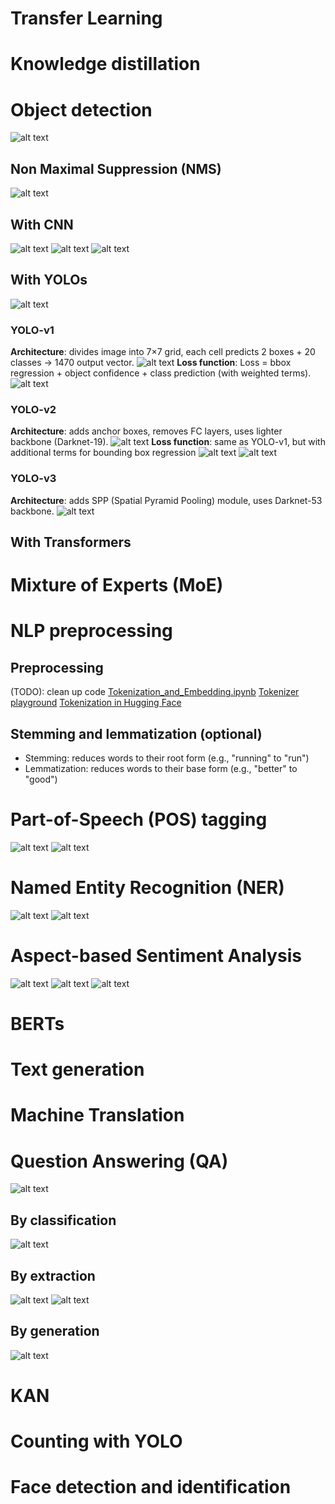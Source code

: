 # Transfer Learning

# Knowledge distillation

# Object detection
![alt text](image-18.png)

## Non Maximal Suppression (NMS)
![alt text](image-9.png)
## With CNN
![alt text](image-5.png)
![alt text](image-8.png)
![alt text](image-7.png)

## With YOLOs
![alt text](image-19.png)

### YOLO-v1
**Architecture**: divides image into 7×7 grid, each cell predicts 2 boxes + 20 classes → 1470 output vector.
![alt text](image-20.png)
**Loss function**: 
Loss = bbox regression + object confidence + class prediction (with weighted terms).
![alt text](image-22.png)

### YOLO-v2
**Architecture**: adds anchor boxes, removes FC layers, uses lighter backbone (Darknet-19).
![alt text](image-27.png)
**Loss function**: same as YOLO-v1, but with additional terms for bounding box regression
![alt text](image-23.png)
![alt text](image-24.png)

### YOLO-v3
**Architecture**: adds SPP (Spatial Pyramid Pooling) module, uses Darknet-53 backbone.
![alt text](image-25.png)

## With Transformers

# Mixture of Experts (MoE)

# NLP preprocessing
## Preprocessing 
(TODO): clean up code
[Tokenization_and_Embedding.ipynb](Tokenization_and_Embedding.ipynb)
[Tokenizer playground](https://xenova-the-tokenizer-playground.static.hf.space/index.html)
[Tokenization in Hugging Face](https://huggingface.co/docs/transformers/fast_tokenizers)

## Stemming and lemmatization (optional)
- Stemming: reduces words to their root form (e.g., "running" to "run")
- Lemmatization: reduces words to their base form (e.g., "better" to "good")


# Part-of-Speech (POS) tagging
![alt text](image.png)
![alt text](image-1.png)


# Named Entity Recognition (NER)
![alt text](image-10.png)
![alt text](image-11.png)

# Aspect-based Sentiment Analysis
![alt text](image-3.png)
![alt text](image-2.png)
![alt text](image-4.png)

# BERTs

# Text generation

# Machine Translation

# Question Answering (QA)
![alt text](image-13.png)
## By classification
![alt text](image-14.png)
## By extraction
![alt text](image-16.png)
![alt text](image-12.png)
## By generation
![alt text](image-15.png)

# KAN

# Counting with YOLO

# Face detection and identification